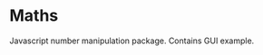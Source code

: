 # Maths
Javascript number manipulation package.
Contains GUI example.
<!--Add:
If adding new files make sure to add to index.js exports-->
